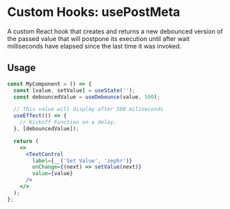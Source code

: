 # Custom Hooks: usePostMeta

A custom React hook that creates and returns a new debounced version of the passed value that will postpone its execution until after wait milliseconds have elapsed since the last time it was invoked.

## Usage

```jsx
const MyComponent = () => {
  const [value, setValue] = useState('');
  const debouncedValue = useDebounce(value, 500);

  // This value will display after 500 miliseconds
  useEffect(() => {
    // Kickoff Function on a delay.
  }, [debouncedValue]);

  return (
    <>
      <TextControl
        label={__('Set Value', 'zephr')}
        onChange={(next) => setValue(next)}
        value={value}
      />
    </>
  );
};
```
